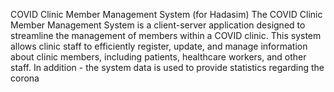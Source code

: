 COVID Clinic Member Management System (for Hadasim)
The COVID Clinic Member Management System is a client-server application designed to streamline the management of members within a COVID clinic. 
This system allows clinic staff to efficiently register, update, and manage information about clinic members, including patients, healthcare workers, and other staff.
In addition - the system data is used to provide statistics regarding the corona
